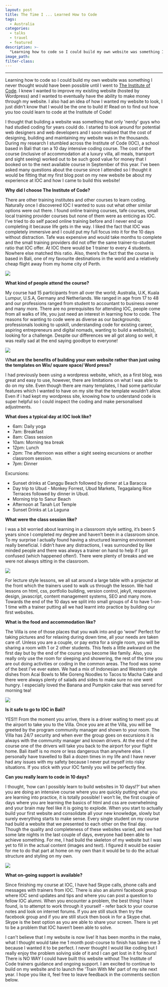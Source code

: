 ```yaml
---
layout: post
title: The Time I ... Learned How to Code
tags:
  - Australia
categories:
  - talks
  - travel
  - featured
description: >-
  "Learning how to code so I could build my own website was something I never thought would have been possible until I went to The Institute of Code. I knew I wanted to improve my existing website (hosted by Wordpress) and\_I wanted to eventually have the ability to make money through my website.\_I also had an idea of how I wanted my website to look, I just didn’t know that I would be the one to build it! Read on to find out how you too could learn to code at the Institute of Code!"
image_path:
filter-class:
---
```

---

Learning how to code so I could build my own website was something I never thought would have been possible until I went to [The Institute of Code](http://www.instituteofcode.com/). I knew I wanted to improve my existing website (hosted by Wordpress) and I wanted to eventually have the ability to make money through my website. I also had an idea of how I wanted my website to look, I just didn’t know that I would be the one to build it! Read on to find out how you too could learn to code at the Institute of Code!

I thought that building a website was something that only 'nerdy' guys who had studied coding for years could do. I started to look around for potential web designers and web developers and I soon realised that the cost of designing, building and maintaining my website was in the thousands. During my research I stumbled across the Institute of Code (IOC), a school based in Bali that ran a 10 day intensive coding course. The cost of the course (inclusive of accommodation at a luxury villa, all meals, transport and sight seeing) worked out to be such good value for money that I booked on to the next available course in September of this year. I’ve been asked many questions about the course since I attended so I thought it would be fitting that my first blog post on my new website be about my experience at IOC and how I came to build this website!&nbsp;

**Why did I choose The Institute of Code?**

There are other training institutes and other courses to learn coding. Naturally once I discovered IOC I wanted to suss out what other similar options were out there. I found online training courses, tafe courses, small local training provider courses but none of them were as enticing as IOC. I’ve tried to do self paced online training before and I never end up completing it because life gets in the way. I liked the fact that IOC was completely immersive and I could put my full focus into it for the 10 days without distraction. Tafe was expensive and would take months to complete and the small training providers did not offer the same trainer-to-student ratio that IOC offer. At IOC there would be 1 trainer to every 4 students. Nowhere else matched this ratio. Also, there’s the fact that the course is based in Bali, one of my favourite destinations in the world and a relatively cheap flight away from my home city of Perth.&nbsp;

![](/uploads/versions/23469483-10155139805787076-791915004-o---x----1440-960x---.jpg)

**What kind of people attend the course?**

My course had 15 participants from all over the world; Australia, U.K, Kuala Lumpur, U.S.A, Germany and Netherlands. We ranged in age from 17 to 48 and our professions ranged from student to accountant to business owner and many more. There are no prerequisites for attending IOC, people come from all walks of life, you just need an interest in learning how to code. The reasons for wanting to code were as diverse as our backgrounds; professionals looking to upskill, understanding code for existing career, aspiring entrepreneurs and digital nomads, wanting to build a website(s), looking for a challenge. Despite our differences we all got along so well, it was really sad at the end saying goodbye to everyone!&nbsp;

![](/uploads/versions/23514879-10155139805782076-2037778229-o---x----1440-960x---.jpg)

W**hat are the benefits of building your own website rather than just using the templates on Wix/ square space/ Word press?**

I had previously been using a wordpress website, which, as a first blog, was great and easy to use, however, there are limitations on what I was able to do on my site. Even though there are many templates, I had some particular features which I wanted to have on my site that the template wouldn’t allow. Even if i had kept my wordpress site, knowing how to understand code is super helpful so I could inspect the coding and make personalised adjustments.&nbsp;

**What does a typical day at IOC look like?**

* 6am: Daily yoga
* 7am: Breakfast
* 8am: Class session
* 10am: Morning tea break
* 12pm: Lunch
* 2pm: The afternoon was either a sight seeing excursions or another classroom session.
* 7pm: Dinner&nbsp;

Excursions:&nbsp;

* Sunset drinks at Canggu Beach followed by dinner at La Baracca
* Day trip to Ubud - Monkey Forrest, Ubud Markets, Tegagalang Rice Terraces followed by dinner in Ubud.
* Morning trip to Sanur Beach
* Afternoon at Tanah Lot Temple
* Sunset Drinks at La Laguna

**What were the class session like?**

I was a bit worried about learning in a classroom style setting, it’s been 5 years since I completed my degree and haven’t been in a classroom since. To my surprise I actually found having a structured learning environment really beneficial. I didn’t have any distractions, I was surrounded by like minded people and there was always a trainer on hand to help if I got confused (which happened often!). There were plenty of breaks and we were not always sitting in the classroom.&nbsp;

![](/uploads/versions/23516034-10155139805762076-1938699890-o---x----1440-960x---.jpg)

For lecture style lessons, we all sat around a large table with a projector at the front which the trainers used to walk us through the lesson. We had lessons on html, css, portfolio building, version control, jekyll, responsive design, javascript, content management systems, SEO and many more. Towards the end of the 10 days we split into small groups of 4 to have 1-on-1 time with a trainer putting all we had learnt into practice by building our first websites.&nbsp;

**What is the food and accommodation like?**

The Villa is one of those places that you walk into and go ‘wow!’ Perfect for taking pictures and for relaxing during down time, all your needs are taken care of. Unless you are a couple, or pay extra for a single room, you will be sharing a room with 1 or 2 other students. This feels a little awkward on the first day but by the end of the course you become like family. Also, you really only use the room for sleeping and showering, the rest of the time you are out doing activities or coding in the common areas. The food was some of the best I’ve ever eaten. We had a mix of Indonesian and Western style dishes from Acai Bowls to Mie Goreng Noodles to Tacos to Macha Cake and there were always plenty of salads and sides to make sure no one went hungry. I especially loved the Banana and Pumpkin cake that was served for morning tea!

![](/uploads/versions/23469023-10155139805777076-837188440-o---x----1440-960x---.jpg)

**Is it safe to go to IOC in Bali?**

YES!!! From the moment you arrive, there is a driver waiting to meet you at the airport to take you to the Villa. Once you are at the Villa, you will be greeted by the program community manager and shown to your room. The Villa has 24/7 security and when ever the group goes on excursions it is always with the community manager and known drivers. At the end of the course one of the drivers will take you back to the airport for your flight home. Bali itself is no more or less dangerous than anywhere else. I personally have travelled to Bali a dozen times in my life and I have never had any issues with my safety because I never put myself into risky situations. If you stick with your IOC family you will be perfectly fine.&nbsp;

**Can you really learn to code in 10 days?&nbsp;**

I thought, ‘how can I possibly learn to build websites in 10 days!?’ but when you are doing an intensive course where you are quickly putting what you are learning into practice, it is totally possible! I won’t lie, the first couple of days where you are learning the basics of html and css are overwhelming and your brain may feel like it is going to explode. When you start to actually build your first website and consolidate all your new knowledge, slowly but surely everything starts to make sense. Every single student on my course had build a website that we presented to each other on the final day. Though the quality and completeness of these websites varied, and we had some late nights in the last couple of days, everyone had been able to achieve something. For me, I had build the skeleton of my website but I was yet to fill in the actual content (images and text). I figured it would be easier for me to do that part at home on my own than it would be to do the actual structure and styling on my own.

![](/uploads/versions/23516100-10155139805757076-1804722980-o---x----1440-960x---.jpg)

**What on-going support is available?**

Since finishing my course at IOC, I have had Skype calls, phone calls and messages with trainers from IOC. There is also an alumni facebook group where IOC send updates and tips and where you can post a question to fellow IOC alumni. When you encounter a problem, the best thing I have found, is to attempt to work through it yourself - refer back to your course notes and look on internet forums. If you are still stuck then try the facebook group and if you are still stuck then book in for a Skype chat. Skype is the best option as you are able to share your screen. There is yet to be a problem that IOC haven’t been able to solve.&nbsp;

I can't believe that I my website is now live! It has been months in the make, what I thought would take me 1 month post-course to finish has taken me 3 because I wanted it to be perfect. I never thought I would like coding but I really enjoy the problem solving side of it and I can get lost in it for hours! There is NO WAY I could have built this website without The Institute of Code trainers guidance and ongoing support. I am excited to continue to build on my website and to launch the 'Train With Me' part of my site next year. I hope you like it, feel free to leave feedback in the comments section below.&nbsp;
